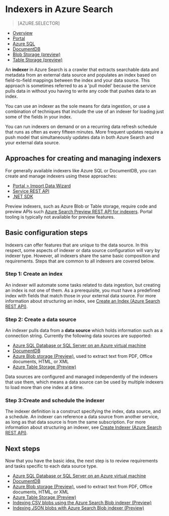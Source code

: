 <properties
	pageTitle="Indexers in Azure Search | Microsoft Azure | Hosted cloud search service"
	description="Crawl Azure SQL database, DocumentDB, or Azure storage to extract searchable data and populate an Azure Search index."
	services="search"
	documentationCenter=""
	authors="HeidiSteen"
	manager="jhubbard"
	editor=""
    tags="azure-portal"/>

<tags
	ms.service="search"
	ms.devlang="na"
	ms.workload="search"
	ms.topic="get-started-article"
	ms.tgt_pltfrm="na"
	ms.date="10/17/2016"
	ms.author="heidist"/>

# Indexers in Azure Search
> [AZURE.SELECTOR]
- [Overview](search-indexer-overview.md)
- [Portal](search-import-data-portal.md)
- [Azure SQL](search-howto-connecting-azure-sql-database-to-azure-search-using-indexers-2015-02-28.md)
- [DocumentDB](../documentdb/documentdb-search-indexer.md)
- [Blob Storage (preview)](search-howto-indexing-azure-blob-storage.md)
- [Table Storage (preview)](search-howto-indexing-azure-tables.md)

An **indexer** in Azure Search is a crawler that extracts searchable data and metadata from an external data source and populates an index based on field-to-field mappings between the index and your data source. This approach is sometimes referred to as a 'pull model' because the service pulls data in without you having to write any code that pushes data to an index.

You can use an indexer as the sole means for data ingestion, or use a combination of techniques that include the use of an indexer for loading just some of the fields in your index.

You can run indexers on demand or on a recurring data refresh schedule that runs as often as every fifteen minutes. More frequent updates require a push model that simultaneously updates data in both Azure Search and your external data source.

## Approaches for creating and managing indexers

For generally available indexers like Azure SQL or DocumentDB, you can create and manage indexers using these approaches:

- [Portal > Import Data Wizard ](search-get-started-portal.md)
- [Service REST API](https://msdn.microsoft.com/library/azure/dn946891.aspx)
- [.NET SDK](https://msdn.microsoft.com/library/azure/microsoft.azure.search.iindexersoperations.aspx)

Preview indexers, such as Azure Blob or Table storage, require code and preview APIs such [Azure Search Preview REST API for indexers](search-api-indexers-2015-02-28-preview.md). Portal tooling is typically not available for preview features.

## Basic configuration steps

Indexers can offer features that are unique to the data source. In this respect, some aspects of indexer or data source configuration will vary by indexer type. However, all indexers share the same basic composition and requirements. Steps that are common to all indexers are covered below.

### Step 1: Create an index

An indexer will automate some tasks related to data ingestion, but creating an index is not one of them. As a prerequisite, you must have a predefined index with fields that match those in your external data source. For more information about structuring an index, see [Create an Index (Azure Search REST API)](https://msdn.microsoft.com/library/azure/dn798941.aspx).

### Step 2: Create a data source

An indexer pulls data from a **data source** which holds information such as a connection string. Currently the following data sources are supported:

- [Azure SQL Database or SQL Server on an Azure virtual machine](search-howto-connecting-azure-sql-database-to-azure-search-using-indexers-2015-02-28.md)
- [DocumentDB](../documentdb/documentdb-search-indexer.md)
- [Azure Blob storage (Preview)](search-howto-indexing-azure-blob-storage.md), used to extract text from PDF, Office documents, HTML, or XML
- [Azure Table Storage (Preview)](search-howto-indexing-azure-tables.md)

Data sources are configured and managed independently of the indexers that use them, which means a data source can be used by multiple indexers to load more than one index at a time. 

### Step 3:Create and schedule the indexer

The indexer definition is a construct specifying the index, data source, and a schedule. An indexer can reference a data source from another service, as long as that data source is from the same subscription. For more information about structuring an indexer, see [Create Indexer (Azure Search REST API)](https://msdn.microsoft.com/library/azure/dn946899.aspx).

## Next steps

Now that you have the basic idea, the next step is to review requirements and tasks specific to each data source type.

- [Azure SQL Database or SQL Server on an Azure virtual machine](search-howto-connecting-azure-sql-database-to-azure-search-using-indexers-2015-02-28.md)
- [DocumentDB](../documentdb/documentdb-search-indexer.md)
- [Azure Blob storage (Preview)](search-howto-indexing-azure-blob-storage.md), used to extract text from PDF, Office documents, HTML, or XML
- [Azure Table Storage (Preview)](search-howto-indexing-azure-tables.md)
- [Indexing CSV blobs using the Azure Search Blob indexer (Preview)](search-howto-index-csv-blobs.md)
- [Indexing JSON blobs with Azure Search Blob indexer (Preview)](search-howto-index-json-blobs.md)


